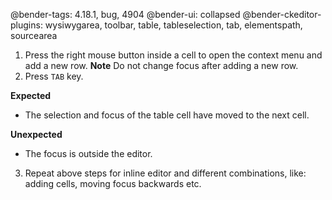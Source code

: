@bender-tags: 4.18.1, bug, 4904
@bender-ui: collapsed
@bender-ckeditor-plugins: wysiwygarea, toolbar, table, tableselection, tab, elementspath, sourcearea

1. Press the right mouse button inside a cell to open the context menu and add a new row.
**Note** Do not change focus after adding a new row.
2. Press `TAB` key.

**Expected**

* The selection and focus of the table cell have moved to the next cell.

**Unexpected**

* The focus is outside the editor.

3. Repeat above steps for inline editor and different combinations, like: adding cells, moving focus backwards etc.
